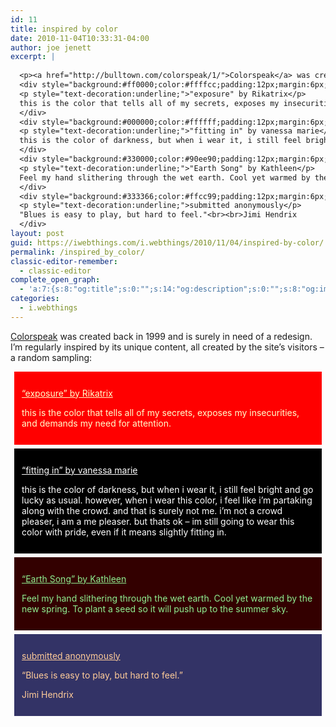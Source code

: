 ```yaml
---
id: 11
title: inspired by color
date: 2010-11-04T10:33:31-04:00
author: joe jenett
excerpt: |
  
  <p><a href="http://bulltown.com/colorspeak/1/">Colorspeak</a> was created back in 1999 and is surely in need of a redesign. I'm regularly inspired by its unique content, all created by the site's visitors &ndash; a random sampling:</p>
  <div style="background:#ff0000;color:#ffffcc;padding:12px;margin:6px;">
  <p style="text-decoration:underline;">"exposure" by Rikatrix</p>
  this is the color that tells all of my secrets, exposes my insecurities, and demands my need for attention.
  </div>
  <div style="background:#000000;color:#ffffff;padding:12px;margin:6px;">
  <p style="text-decoration:underline;">"fitting in" by vanessa marie</p>
  this is the color of darkness, but when i wear it, i still feel bright and go lucky as usual. however, when i wear this color, i feel like i'm partaking along with the crowd. and that is surely not me. i'm not a crowd pleaser, i am a me pleaser. but thats ok - im still going to wear this color with pride, even if it means slightly fitting in.
  </div>
  <div style="background:#330000;color:#90ee90;padding:12px;margin:6px;">
  <p style="text-decoration:underline;">"Earth Song" by Kathleen</p>
  Feel my hand slithering through the wet earth. Cool yet warmed by the new spring. To plant a seed so it will push up to the summer sky.
  </div>
  <div style="background:#333366;color:#ffcc99;padding:12px;margin:6px;">
  <p style="text-decoration:underline;">submitted anonymously</p>
  "Blues is easy to play, but hard to feel."<br><br>Jimi Hendrix
  </div>
layout: post
guid: https://iwebthings.com/i.webthings/2010/11/04/inspired-by-color/
permalink: /inspired_by_color/
classic-editor-remember:
  - classic-editor
complete_open_graph:
  - 'a:7:{s:8:"og:title";s:0:"";s:14:"og:description";s:0:"";s:8:"og:image";s:0:"";s:7:"og:type";s:0:"";s:12:"twitter:card";s:7:"summary";s:19:"twitter:description";s:0:"";s:15:"twitter:creator";s:0:"";}'
categories:
  - i.webthings
---
```

[Colorspeak](http://bulltown.com/colorspeak/1/) was created back in 1999 and is surely in need of a redesign. I&#8217;m regularly inspired by its unique content, all created by the site&#8217;s visitors – a random sampling:

<div style="background: #ff0000; color: #ffffcc; padding: 12px; margin: 6px;">
  <p style="text-decoration: underline;">
    &#8220;exposure&#8221; by Rikatrix
  </p>
  
  <p>
    this is the color that tells all of my secrets, exposes my insecurities, and demands my need for attention.
  </p>
</div>

<div style="background: #000000; color: #ffffff; padding: 12px; margin: 6px;">
  <p style="text-decoration: underline;">
    &#8220;fitting in&#8221; by vanessa marie
  </p>
  
  <p>
    this is the color of darkness, but when i wear it, i still feel bright and go lucky as usual. however, when i wear this color, i feel like i&#8217;m partaking along with the crowd. and that is surely not me. i&#8217;m not a crowd pleaser, i am a me pleaser. but thats ok &#8211; im still going to wear this color with pride, even if it means slightly fitting in.
  </p>
</div>

<div style="background: #330000; color: #90ee90; padding: 12px; margin: 6px;">
  <p style="text-decoration: underline;">
    &#8220;Earth Song&#8221; by Kathleen
  </p>
  
  <p>
    Feel my hand slithering through the wet earth. Cool yet warmed by the new spring. To plant a seed so it will push up to the summer sky.
  </p>
</div>

<div style="background: #333366; color: #ffcc99; padding: 12px; margin: 6px;">
  <p style="text-decoration: underline;">
    submitted anonymously
  </p>
  
  <p>
    &#8220;Blues is easy to play, but hard to feel.&#8221;
  </p>
  
  <p>
    Jimi Hendrix
  </p>
</div>